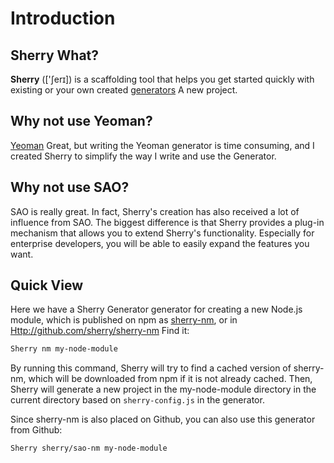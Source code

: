 # Introduction

## Sherry What?

**Sherry** (['ʃerɪ]) is a scaffolding tool that helps you get started quickly with existing or your own created [generators](https://github.com/sherry/awesome-sao) A new project.

## Why not use Yeoman?

[Yeoman](http://yeoman.io/) Great, but writing the Yeoman generator is time consuming, and I created Sherry to simplify the way I write and use the Generator.

## Why not use SAO?

SAO is really great. In fact, Sherry's creation has also received a lot of influence from SAO. The biggest difference is that Sherry provides a plug-in mechanism that allows you to extend Sherry's functionality. Especially for enterprise developers, you will be able to easily expand the features you want.

## Quick View

Here we have a Sherry Generator generator for creating a new Node.js module, which is published on npm as [sherry-nm](https://npm.im/sherry-nm), or in [ Http://github.com/sherry/sherry-nm](http://github.com/sherry/sherry-nm) Find it:

```bash
Sherry nm my-node-module
```

By running this command, Sherry will try to find a cached version of sherry-nm, which will be downloaded from npm if it is not already cached. Then, Sherry will generate a new project in the my-node-module directory in the current directory based on `sherry-config.js` in the generator.

Since sherry-nm is also placed on Github, you can also use this generator from Github:

```bash
Sherry sherry/sao-nm my-node-module
```
